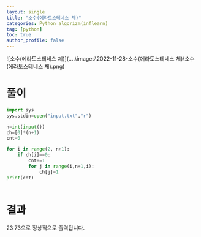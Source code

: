 ```yaml
---
layout: single
title: "소수(에라토스테네스 체)"
categories: Python_algorizm(inflearn)
tag: [python]
toc: true
author_profile: false
---
```



![소수(에라토스테네스 체)](..\..\images\2022-11-28-소수(에라토스테네스 체)\소수(에라토스테네스 체).png)


# 풀이 


```python
import sys
sys.stdin=open("input.txt","r")

n=int(input())
ch=[0]*(n+1)
cnt=0

for i in range(2, n+1):
    if ch[i]==0:
        cnt+=1
        for j in range(i,n+1,i):
            ch[j]=1
print(cnt)
              

```
# 결과
  23 73으로 정상적으로 출력됩니다.
